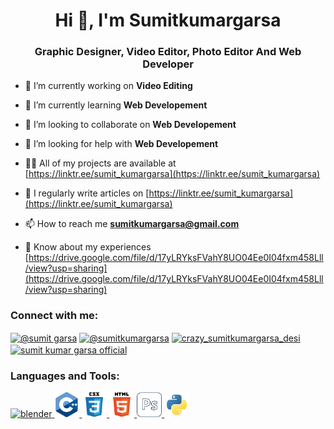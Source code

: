<h1 align="center">Hi 👋, I'm Sumitkumargarsa</h1>
<h3 align="center">Graphic Designer, Video Editor, Photo Editor And Web Developer</h3>

- 🔭 I’m currently working on **Video Editing**

- 🌱 I’m currently learning **Web Developement**

- 👯 I’m looking to collaborate on **Web Developement**

- 🤝 I’m looking for help with **Web Developement**

- 👨‍💻 All of my projects are available at [https://linktr.ee/sumit_kumargarsa](https://linktr.ee/sumit_kumargarsa)

- 📝 I regularly write articles on [https://linktr.ee/sumit_kumargarsa](https://linktr.ee/sumit_kumargarsa)

- 📫 How to reach me **sumitkumargarsa@gmail.com**

- 📄 Know about my experiences [https://drive.google.com/file/d/17yLRYksFVahY8UO04Ee0I04fxm458Lll/view?usp=sharing](https://drive.google.com/file/d/17yLRYksFVahY8UO04Ee0I04fxm458Lll/view?usp=sharing)

<h3 align="left">Connect with me:</h3>
<p align="left">
<a href="https://twitter.com/@sumit garsa" target="blank"><img align="center" src="https://raw.githubusercontent.com/rahuldkjain/github-profile-readme-generator/master/src/images/icons/Social/twitter.svg" alt="@sumit garsa" height="30" width="40" /></a>
<a href="https://linkedin.com/in/@sumitkumargarsa" target="blank"><img align="center" src="https://raw.githubusercontent.com/rahuldkjain/github-profile-readme-generator/master/src/images/icons/Social/linked-in-alt.svg" alt="@sumitkumargarsa" height="30" width="40" /></a>
<a href="https://instagram.com/crazy_sumitkumargarsa_desi" target="blank"><img align="center" src="https://raw.githubusercontent.com/rahuldkjain/github-profile-readme-generator/master/src/images/icons/Social/instagram.svg" alt="crazy_sumitkumargarsa_desi" height="30" width="40" /></a>
<a href="https://www.youtube.com/c/sumit kumar garsa official" target="blank"><img align="center" src="https://raw.githubusercontent.com/rahuldkjain/github-profile-readme-generator/master/src/images/icons/Social/youtube.svg" alt="sumit kumar garsa official" height="30" width="40" /></a>
</p>

<h3 align="left">Languages and Tools:</h3>
<p align="left"> <a href="https://www.blender.org/" target="_blank" rel="noreferrer"> <img src="https://download.blender.org/branding/community/blender_community_badge_white.svg" alt="blender" width="40" height="40"/> </a> <a href="https://www.w3schools.com/cpp/" target="_blank" rel="noreferrer"> <img src="https://raw.githubusercontent.com/devicons/devicon/master/icons/cplusplus/cplusplus-original.svg" alt="cplusplus" width="40" height="40"/> </a> <a href="https://www.w3schools.com/css/" target="_blank" rel="noreferrer"> <img src="https://raw.githubusercontent.com/devicons/devicon/master/icons/css3/css3-original-wordmark.svg" alt="css3" width="40" height="40"/> </a> <a href="https://www.w3.org/html/" target="_blank" rel="noreferrer"> <img src="https://raw.githubusercontent.com/devicons/devicon/master/icons/html5/html5-original-wordmark.svg" alt="html5" width="40" height="40"/> </a> <a href="https://www.photoshop.com/en" target="_blank" rel="noreferrer"> <img src="https://raw.githubusercontent.com/devicons/devicon/master/icons/photoshop/photoshop-line.svg" alt="photoshop" width="40" height="40"/> </a> <a href="https://www.python.org" target="_blank" rel="noreferrer"> <img src="https://raw.githubusercontent.com/devicons/devicon/master/icons/python/python-original.svg" alt="python" width="40" height="40"/> </a> </p>

